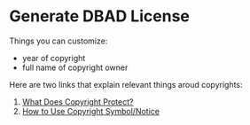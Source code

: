 # Generate DBAD License

Things you can customize:

- year of copyright
- full name of copyright owner

Here are two links that explain relevant things aroud copyrights:

1. [What Does Copyright Protect?](https://www.copyright.gov/help/faq/faq-protect.html)
2. [How to Use Copyright Symbol/Notice](https://www.copyrightlaws.com/copyright-symbol-notice-year/)
